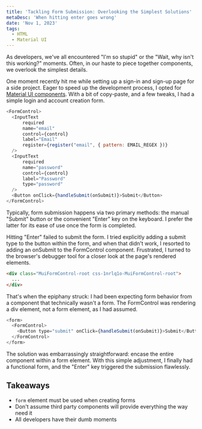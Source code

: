 ```yaml
---
title: 'Tackling Form Submission: Overlooking the Simplest Solutions'
metaDesc: 'When hitting enter goes wrong'
date: 'Nov 1, 2023'
tags:
  - HTML
  - Material UI
---
```


As developers, we've all encountered  "I'm so stupid" or the "Wait, why isn't this working?" moments. Often, in our haste to piece together components, we overlook the simplest details.

One moment recently hit me while setting up a sign-in and sign-up page for a side project. Eager to speed up the development process, I opted for [Material UI components](https://mui.com/material-ui/). With a bit of copy-paste, and a few tweaks, I had a simple login and account creation form.

```javascript
<FormControl>
  <InputText
      required
      name="email"
      control={control}
      label="Email"
      register={register("email", { pattern: EMAIL_REGEX })}
  />
  <InputText 
      required
      name="password"
      control={control}
      label="Password"
      type="password"
  />
  <Button onClick={handleSubmit(onSubmit)}>Submit</Button>
</FormControl>
```

Typically, form submission happens via two primary methods: the manual "Submit" button or the convenient "Enter" key on the keyboard. I prefer the latter for its ease of use once the form is completed.

Hitting "Enter" failed to submit the form. I tried explicitly adding a submit type to the button within the form, and when that didn't work, I resorted to adding an onSubmit to the FormControl component. Frustrated, I turned to the browser's debugger tool for a closer look at the page's rendered elements.

```html
<div class="MuiFormControl-root css-1nrlq1o-MuiFormControl-root">
  ...
</div>
```

That's when the epiphany struck: I had been expecting form behavior from a component that technically wasn't a form. The FormControl was rendering a div element, not a form element, as I had assumed.

```javascript
<form>
  <FormControl>
    <Button type="submit" onClick={handleSubmit(onSubmit)}>Submit</Button>
  </FormControl>
</form>
```

The solution was embarrassingly straightforward: encase the entire component within a form element. With this simple adjustment, I finally had a functional form, and the "Enter" key triggered the submission flawlessly.

## Takeaways
- `form` element must be used when creating forms
- Don't assume third party components will provide everything the way need it
- All developers have their dumb moments
